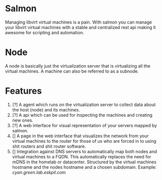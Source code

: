 # Salmon

Managing libvirt virtual machines is a pain. With salmon you can manage
your libvirt virtual machines with a stable and centralized rest api
making it awesome for scripting and automation.

# Node

A node is basically just the virtualization server that is virtualizing
all the virtual machines. A machine can also be referred to as a
subnode.

# Features

1. [?] A agent which runs on the virtualization server to collect
   data about the host (node) and its machines.
2. [?] A api which can be used for inspecting the machines and
   creating new ones. 
3. [?] A web interface for visual representation of your servers mapped
   by salmon.
4. [] A page in the web interface that visualizes the network from your
   virtual machines to the router for those of us who are forced in to
   using shit routers and shit router software.
5. [] Integration against DNS servers to automatically map both nodes
   and virtual machines to a FQDN. This automatically replaces the need
   for mDNS in the homelab or datacenter. Structured by the virtual
   machines hostname and the nodes hostname and a chosen subdomain.
   Example: *cyan.green.lab.eskpil.com*

